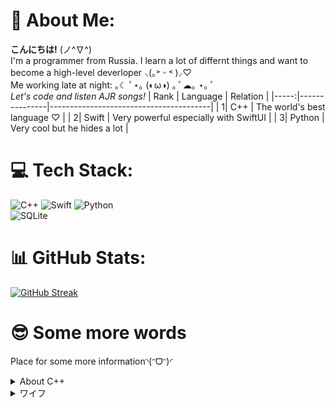 # 💫 About Me:
**こんにちは!** (ノ^∇^)
<br>I'm a programmer from Russia. I learn a lot of differnt things and want to become a high-level deverloper ⸜(｡˃ ᵕ ˂ )⸝♡
<br>Me working late at night: ｡☾ ﾟ⋆｡ (◐ω◑) ｡ ﾟ☁︎｡ ⋆｡ ﾟ
<br>_Let's code and listen AJR songs!_ 
| Rank | Language      | Relation                               |
|-----:|---------------|----------------------------------------|
|     1| C++           | The world's best language ♡            |
|     2| Swift         | Very powerful especially with SwiftUI  |
|     3| Python        | Very cool but he hides a lot           |

# 💻 Tech Stack:
![C++](https://img.shields.io/badge/c++-%2300599C.svg?style=for-the-badge&logo=c%2B%2B&logoColor=white) ![Swift](https://img.shields.io/badge/swift-F54A2A?style=for-the-badge&logo=swift&logoColor=white) 
![Python](https://img.shields.io/badge/python-3670A0?style=for-the-badge&logo=python&logoColor=ffdd54)<br>![SQLite](https://img.shields.io/badge/sqlite-%2307405e.svg?style=for-the-badge&logo=sqlite&logoColor=white)
# 📊 GitHub Stats:
[![GitHub Streak](https://streak-stats.demolab.com?user=GurSych&theme=git-dark&hide_border=true&date_format=j%20M%5B%20Y%5D)](https://git.io/streak-stats)
# 😎 Some more words
Place for some more information◝(ᵔᗜᵔ)◜
<details>
<summary>About C++</summary>
My C++ code style is like code below
  
```cpp
#include <iostream>

int main() {
  std::cout << "Hello GitHub!" << std::endl;
  return 0;
}
```
</details>
<details>
<summary>ワイフ</summary>
<img src="purah.jpg" alt="Purah">
</details>
